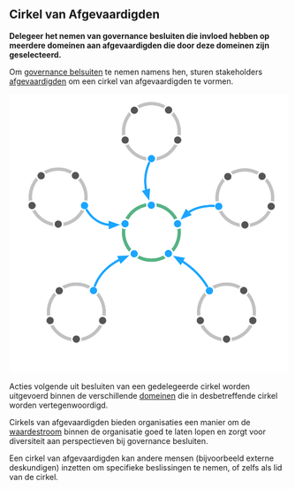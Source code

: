 ## Cirkel van Afgevaardigden

**Delegeer het nemen van governance besluiten die invloed hebben op meerdere domeinen aan afgevaardigden die door deze domeinen zijn geselecteerd.**

Om [governance belsuiten](glossary:governance) te nemen namens hen, sturen stakeholders [afgevaardigden](section:representative) om een cirkel van afgevaardigden te vormen.

![Cirkel van Afgevaardigden](img/structural-patterns/delegate-circle.png)

Acties volgende uit besluiten van een gedelegeerde cirkel worden uitgevoerd binnen de verschillende [domeinen](glossary:domain) die in desbetreffende cirkel worden vertegenwoordigd.

Cirkels van afgevaardigden bieden organisaties een manier om de [waardestroom](glossary:flow-of-value) binnen de organisatie goed te laten lopen en zorgt voor diversiteit aan perspectieven bij governance besluiten.

Een cirkel van afgevaardigden kan andere mensen (bijvoorbeeld externe deskundigen) inzetten om specifieke beslissingen te nemen, of zelfs als lid van de cirkel.